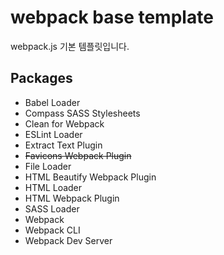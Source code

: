 # webpack base template

webpack.js 기본 템플릿입니다.

## Packages

- Babel Loader
- Compass SASS Stylesheets
- Clean for Webpack
- ESLint Loader
- Extract Text Plugin
- ~~Favicons Webpack Plugin~~
- File Loader
- HTML Beautify Webpack Plugin
- HTML Loader
- HTML Webpack Plugin
- SASS Loader
- Webpack
- Webpack CLI
- Webpack Dev Server